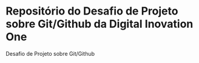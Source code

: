 # Repositório do Desafio de Projeto sobre Git/Github da Digital Inovation One
Desafio de Projeto sobre Git/Github
